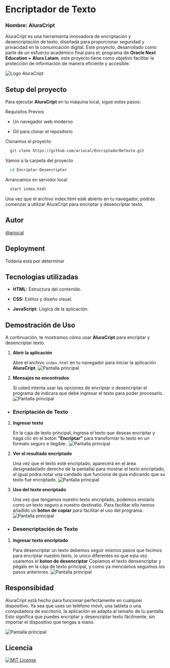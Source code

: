
# Encriptador de Texto
### **Nombre**: AluraCript

AluraCript es una herramienta innovadora de encriptación y desencriptación de texto, diseñada para proporcionar seguridad y privacidad en la comunicación digital. Este proyecto, desarrollado como parte de un esfuerzo académico final para el; programa de **Oracle Next Education + Alura Latam**, este proyecto tiene como objetivo facilitar la protección de información de manera eficiente y accesible.



![Logo AluraCript](imagenes/logocompleto.png)


## Setup del proyecto
Para ejecutar **AluraCript** en tu máquina local, sigue estos pasos:

Requisitos Previos
- Un navegador web moderno

- Git para clonar el repositorio

Clonamos el proyecto

```bash
  git clone https://github.com/ariocal/EncriptadorDeTexto.git
```

Vamos a la carpeta del proyecto

```bash
  cd Encriptar-Desencriptar
```


Arrancamos en servidor local

```bash
  start index.html
```
Una vez que el archivo index.html esté abierto en tu navegador, podrás comenzar a utilizar AluraCript para encriptar y desencriptar texto.


## Autor


[@ariocal](https://github.com/ariocal)


## Deployment

Todavia esta por determinar


## Tecnologias utilizadas

- **HTML:** Estructura del contenido.

- **CSS:** Estilos y diseño visual.

- **JavaScript:** Lógica de la aplicación.

## Demostración de Uso

A continuación, te mostramos cómo usar **AluraCript** para encriptar y desencriptar texto.

1. **Abrir la aplicación**

   Abre el archivo `index.html` en tu navegador para iniciar la aplicación **AluraCript**.
   ![Pantalla principal](imagenes/guiauso/pantalla1.png)
2. **Mensajes no encontrados**
   
   Si usted intenta usar las opciones de encriptar o desencriptar el programa de indicara que debe ingresar el texto para poder procesarlo.
    ![Pantalla principal](imagenes/guiauso/pantalla6.png)  
- ### Encriptación de Texto

1. **Ingresar texto**

   En la caja de texto principal, ingresa el texto que deseas encriptar y haga clic en el botón **"Encriptar"** para transformar tu texto en un formato seguro e ilegible..
    ![Pantalla principal](imagenes/guiauso/pantalla2.png) 

2. **Ver el resultado encriptado**

   Una vez que el texto esté encriptado, aparecerá en el área designada(lado derecho de la pantalla) para mostrar el texto encriptado, al igual podra notar una candado que funciona de guia indicando que su texto fue encriptado.
  ![Pantalla principal](imagenes/guiauso/pantalla3.png) 

3. **Uso del texto encriptado**

   Una vez que tengamos nuestro texto encriptado, podemos enviarlo como un texto seguro a nuestro destinatio. Para facilitar ello hemos añadido un **boton de copiar** para facilitar el uso del programa.
    ![Pantalla principal](imagenes/guiauso/pantalla4.png) 

- ### Desencriptación de Texto

1. **Ingresar texto encriptado**
   
   Para desencriptar un texto debemos seguir mismos pasos que hicimos para encriptar nuestro texto, lo unico diferentes es que esta vez usaremos el **boton de desencriptar**
   Copiamos el texto densencriptar y pégalo en la caja de texto principal, y como ya menciamos seguimos los pasos anteriores.
  ![Pantalla principal](imagenes/guiauso/pantalla5.png) 

## Responsibidad

AluraCript está hecho para funcionar perfectamente en cualquier dispositivo. Ya sea que uses un teléfono móvil, una tableta o una computadora de escritorio, la aplicación se adapta al tamaño de tu pantalla. Esto significa que puedes encriptar y desencriptar texto fácilmente, sin importar el dispositivo que tengas a mano.

![Pantalla principal](imagenes/guiauso/pantallaresponsive.png) 

## Licencia

[![MIT License](https://img.shields.io/badge/License-MIT-green.svg)](https://choosealicense.com/licenses/mit/)

